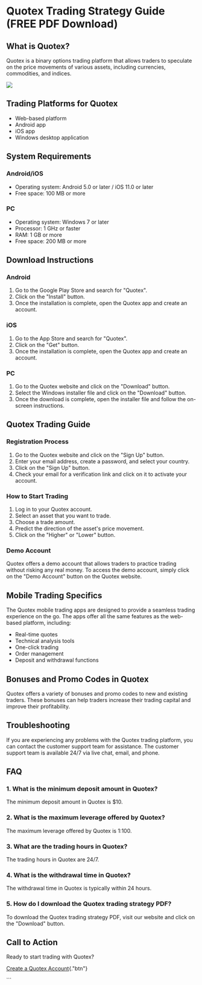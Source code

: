 # Quotex Trading Strategy Guide (FREE PDF Download)

## What is Quotex?

Quotex is a binary options trading platform that allows traders to
speculate on the price movements of various assets, including
currencies, commodities, and indices.

[![](https://static.quotex.io/files/4_en/300_250.jpg)](https://traff.sbs/brokerqxlid)

## Trading Platforms for Quotex

-   Web-based platform
-   Android app
-   iOS app
-   Windows desktop application

## System Requirements

### Android/iOS

-   Operating system: Android 5.0 or later / iOS 11.0 or later
-   Free space: 100 MB or more

### PC

-   Operating system: Windows 7 or later
-   Processor: 1 GHz or faster
-   RAM: 1 GB or more
-   Free space: 200 MB or more

## Download Instructions

### Android

1.  Go to the Google Play Store and search for "Quotex".
2.  Click on the "Install" button.
3.  Once the installation is complete, open the Quotex app and create an
    account.

### iOS

1.  Go to the App Store and search for "Quotex".
2.  Click on the "Get" button.
3.  Once the installation is complete, open the Quotex app and create an
    account.

### PC

1.  Go to the Quotex website and click on the "Download" button.
2.  Select the Windows installer file and click on the "Download"
    button.
3.  Once the download is complete, open the installer file and follow
    the on-screen instructions.

## Quotex Trading Guide

### Registration Process

1.  Go to the Quotex website and click on the "Sign Up" button.
2.  Enter your email address, create a password, and select your
    country.
3.  Click on the "Sign Up" button.
4.  Check your email for a verification link and click on it to activate
    your account.

### How to Start Trading

1.  Log in to your Quotex account.
2.  Select an asset that you want to trade.
3.  Choose a trade amount.
4.  Predict the direction of the asset\'s price movement.
5.  Click on the "Higher" or "Lower" button.

### Demo Account

Quotex offers a demo account that allows traders to practice trading
without risking any real money. To access the demo account, simply click
on the "Demo Account" button on the Quotex website.

## Mobile Trading Specifics

The Quotex mobile trading apps are designed to provide a seamless
trading experience on the go. The apps offer all the same features as
the web-based platform, including:

-   Real-time quotes
-   Technical analysis tools
-   One-click trading
-   Order management
-   Deposit and withdrawal functions

## Bonuses and Promo Codes in Quotex

Quotex offers a variety of bonuses and promo codes to new and existing
traders. These bonuses can help traders increase their trading capital
and improve their profitability.

## Troubleshooting

If you are experiencing any problems with the Quotex trading platform,
you can contact the customer support team for assistance. The customer
support team is available 24/7 via live chat, email, and phone.

## FAQ

### 1. What is the minimum deposit amount in Quotex?

The minimum deposit amount in Quotex is \$10.

### 2. What is the maximum leverage offered by Quotex?

The maximum leverage offered by Quotex is 1:100.

### 3. What are the trading hours in Quotex?

The trading hours in Quotex are 24/7.

### 4. What is the withdrawal time in Quotex?

The withdrawal time in Quotex is typically within 24 hours.

### 5. How do I download the Quotex trading strategy PDF?

To download the Quotex trading strategy PDF, visit our website and click
on the "Download" button.

## Call to Action

Ready to start trading with Quotex?

[Create a Quotex
Account](\%22https://traff.sbs/brokerqxsignup\%22){."btn"}

\`\`\`

